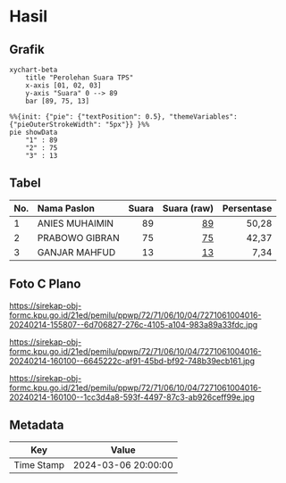 # Hasil

## Grafik

```mermaid
xychart-beta
    title "Perolehan Suara TPS"
    x-axis [01, 02, 03]
    y-axis "Suara" 0 --> 89
    bar [89, 75, 13]
```

```mermaid
%%{init: {"pie": {"textPosition": 0.5}, "themeVariables": {"pieOuterStrokeWidth": "5px"}} }%%
pie showData
    "1" : 89
    "2" : 75
    "3" : 13
```

## Tabel

| No. | Nama Paslon    | Suara | Suara (raw) | Persentase |
|:--- |:-------------- | -----:| -----------:| ----------:|
| 1   | ANIES MUHAIMIN | 89    | [89][p-1]   | 50,28      |
| 2   | PRABOWO GIBRAN | 75    | [75][p-2]   | 42,37      |
| 3   | GANJAR MAHFUD  | 13    | [13][p-3]   | 7,34       |


[p-1]: https://github.com/gigit-pemilu/pemilu-2024-72-sulawesi-tengah/blob/main/pilpres/hitung-suara/sub/72-sulawesi-tengah/sub/71-kota-palu/sub/06-tatanga/sub/1004-pengawu/sub/016-tps/sub/paslon-1.txt
[p-2]: https://github.com/gigit-pemilu/pemilu-2024-72-sulawesi-tengah/blob/main/pilpres/hitung-suara/sub/72-sulawesi-tengah/sub/71-kota-palu/sub/06-tatanga/sub/1004-pengawu/sub/016-tps/sub/paslon-2.txt
[p-3]: https://github.com/gigit-pemilu/pemilu-2024-72-sulawesi-tengah/blob/main/pilpres/hitung-suara/sub/72-sulawesi-tengah/sub/71-kota-palu/sub/06-tatanga/sub/1004-pengawu/sub/016-tps/sub/paslon-3.txt

## Foto C Plano

https://sirekap-obj-formc.kpu.go.id/21ed/pemilu/ppwp/72/71/06/10/04/7271061004016-20240214-155807--6d706827-276c-4105-a104-983a89a33fdc.jpg

https://sirekap-obj-formc.kpu.go.id/21ed/pemilu/ppwp/72/71/06/10/04/7271061004016-20240214-160100--6645222c-af91-45bd-bf92-748b39ecb161.jpg

https://sirekap-obj-formc.kpu.go.id/21ed/pemilu/ppwp/72/71/06/10/04/7271061004016-20240214-160100--1cc3d4a8-593f-4497-87c3-ab926ceff99e.jpg


## Metadata

| Key        | Value               |
| ---------- | ------------------- |
| Time Stamp | 2024-03-06 20:00:00 |




